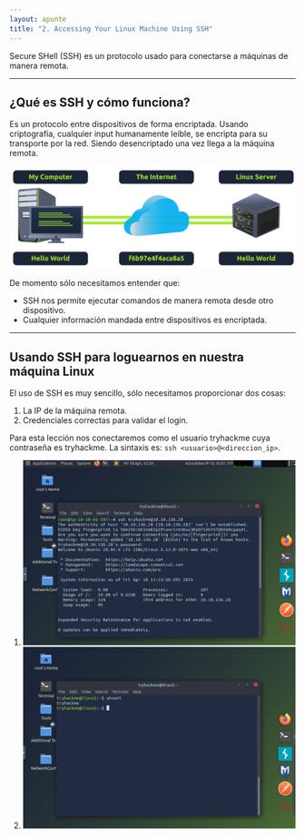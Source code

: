 ```yaml
---
layout: apunte
title: "2. Accessing Your Linux Machine Using SSH"
---
```


Secure SHell (SSH) es un protocolo usado para conectarse a máquinas de manera remota.

-----------
<h2>¿Qué es SSH y cómo funciona?</h2>
Es un protocolo entre dispositivos de forma encriptada. Usando criptografía, cualquier input humanamente leíble, se encripta para su transporte por la red. Siendo desencriptado una vez llega a la máquina remota.

![](/apuntes/img/022.png)

De momento sólo necesitamos entender que:

- SSH nos permite ejecutar comandos de manera remota desde otro dispositivo.
- Cualquier información mandada entre dispositivos es encriptada.

--------------------------
<h2>Usando SSH para loguearnos en nuestra máquina Linux</h2>
El uso de SSH es muy sencillo, sólo necesitamos proporcionar dos cosas:

1. La IP de la máquina remota.
2. Credenciales correctas para validar el login.

Para esta lección nos conectaremos como el usuario tryhackme cuya contraseña es tryhackme. La sintaxis es: `ssh <usuario>@<direccion_ip>`.

1. ![](/apuntes/img/024.png)
2. ![](/apuntes/img/023.png)
